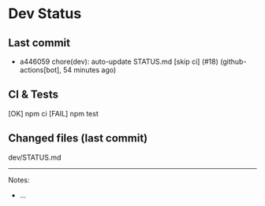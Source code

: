 # Dev Status

## Last commit
- a446059 chore(dev): auto-update STATUS.md [skip ci] (#18) (github-actions[bot], 54 minutes ago)
## CI & Tests
[OK] npm ci
[FAIL] npm test

## Changed files (last commit)
dev/STATUS.md

---
Notes:
- ...
